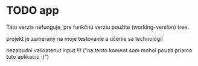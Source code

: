 # TODO app 

Táto verzia nefunguje, pre funkčnú verziu použite (working-version) tree.

projekt je zameraný na moje testovanie a učenie sa technológií

nezabudni validatenut input !!! ("na tento koment som mohol pouzit priamo tuto aplikaciu :)")

